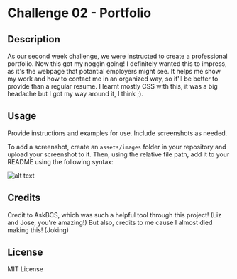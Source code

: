 # Challenge 02 - Portfolio

## Description

As our second week challenge, we were instructed to create a professional portfolio. Now this got my noggin going!
I definitely wanted this to impress, as it's the webpage that potantial employers might see. It helps me show my work and 
how to contact me in an organized way, so it'll be better to provide than a regular resume.
I learnt mostly CSS with this, it was a big headache but I got my way around it, I think ;).

## Usage

Provide instructions and examples for use. Include screenshots as needed.

To add a screenshot, create an `assets/images` folder in your repository and upload your screenshot to it. Then, using the relative file path, add it to your README using the following syntax:

![alt text](assets/images/EXPECT.gif)

## Credits

Credit to AskBCS, which was such a helpful tool through this project! (Liz and Jose, you're amazing!)
But also, credits to me cause I almost died making this! (Joking)

## License

MIT License
